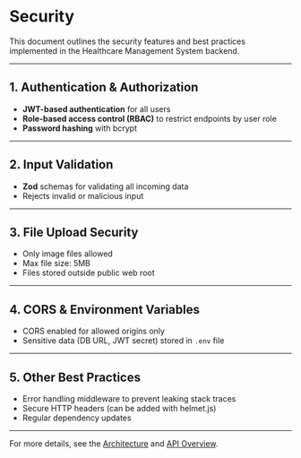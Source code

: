 # Security

This document outlines the security features and best practices implemented in the Healthcare Management System backend.

---

## 1. Authentication & Authorization
- **JWT-based authentication** for all users
- **Role-based access control (RBAC)** to restrict endpoints by user role
- **Password hashing** with bcrypt

---

## 2. Input Validation
- **Zod** schemas for validating all incoming data
- Rejects invalid or malicious input

---

## 3. File Upload Security
- Only image files allowed
- Max file size: 5MB
- Files stored outside public web root

---

## 4. CORS & Environment Variables
- CORS enabled for allowed origins only
- Sensitive data (DB URL, JWT secret) stored in `.env` file

---

## 5. Other Best Practices
- Error handling middleware to prevent leaking stack traces
- Secure HTTP headers (can be added with helmet.js)
- Regular dependency updates

---

For more details, see the [Architecture](./architecture.md) and [API Overview](./api-overview.md).
